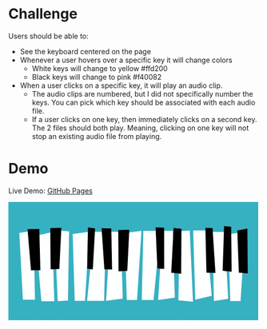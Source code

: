 # Challenge

Users should be able to:

- See the keyboard centered on the page
- Whenever a user hovers over a specific key it will change colors 
  - White keys will change to yellow #ffd200
  - Black keys will change to pink #f40082
- When a user clicks on a specific key, it will play an audio clip. 
  - The audio clips are numbered, but I did not specifically number the keys. You can pick which key should be associated with each audio file.
  - If a user clicks on one key, then immediately clicks on a second key. The 2 files should both play. Meaning, clicking on one key will not stop an existing audio file from playing. 

# Demo

Live Demo: [GitHub Pages](https://nilstarbb.github.io/advent-of-js/3-piano-keyboard/index.html)

![Piano Keyboard](./piano.gif)